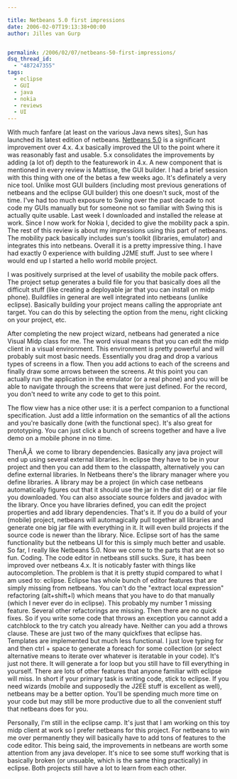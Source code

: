 ```yaml
---

title: Netbeans 5.0 first impressions
date: 2006-02-07T19:13:38+00:00
author: Jilles van Gurp


permalink: /2006/02/07/netbeans-50-first-impressions/
dsq_thread_id:
  - "487247355"
tags:
  - eclipse
  - GUI
  - java
  - nokia
  - reviews
  - UI
---
```

With much fanfare (at least on the various Java news sites), Sun has launched its latest edition of netbeans. [Netbeans 5.0](http://www.netbeans.org) is a significant improvement over 4.x. 4.x basically improved the UI to the point where it was reasonably fast and usable. 5.x consolidates the improvements by adding (a lot of) depth to the featurework in 4.x. A new component that is mentioned in every review is Mattisse, the GUI builder. I had a brief session with this thing with one of the betas a few weeks ago. It's definately a very nice tool. Unlike most GUI builders (including most previous generations of netbeans and the eclipse GUI builder) this one doesn't suck, most of the time. I've had too much exposure to Swing over the past decade to not code my GUIs manually but for someone not so familiar with Swing this is actually quite usable.
Last week I downloaded and installed the release at work. Since I now work for Nokia I, decided to give the mobility pack a spin. The rest of this review is about my impressions using this part of netbeans. The mobility pack basically includes sun's toolkit (libraries, emulator) and integrates this into netbeans. Overall it is a pretty impressive thing. I have had exactly 0 experience with building J2ME stuff. Just to see where I would end up I started a hello world mobile project.

I was positively surprised at the level of usability the mobile pack offers. The project setup generates a build file for you that basically does all the difficult stuff (like creating a deployable jar that you can install on midp phone). Buildfiles in general are well integrated into netbeans (unlike eclipse). Basically building your project means calling the appropriate ant target. You can do this by selecting the option from the menu, right clicking on your project, etc.

After completing the new project wizard, netbeans had generated a nice Visual Midp class for me. The word visual means that you can edit the midp client in a visual environment. This environment is pretty powerful and will probably suit most basic needs. Essentially you drag and drop a various types of screens in a flow. Then you add actions to each of the screens and finally draw some arrows between the screens. At this point you can actually run the application in the emulator (or a real phone) and you will be able to navigate through the screens that were just defined. For the record, you don't need to write any code to get to this point.

The flow view has a nice other use: it is a perfect companion to a functional specification. Just add a little information on the semantics of all the actions and you're basically done (with the functional spec). It's also great for prototyping. You can just click a bunch of screens together and have a live demo on a mobile phone in no time.

ThenÃ‚Â  we come to library dependencies. Basically any java project will end up using several external libraries. In eclipse they have to be in your project and then you can add them to the classpatth, alternatively you can define external libraries. In Netbeans there's the library manager where you define libraries. A library may be a project (in which case netbeans automatically figures out that it should use the jar in the dist dir) or a jar file you downloaded. You can also associate source folders and javadoc with the library. Once you have libraries defined, you can edit the project properties and add library dependencies. That's it. If you do a build of your (mobile) project, netbeans will automagically pull together all libraries and generate one big jar file with everything in it. It will even build projects if the source code is newer than the library. Nice. Eclipse sort of has the same functionality but the netbeans UI for this is simply much better and usable.
So far, I really like Netbeans 5.0. Now we come to the parts that are not so fun. Coding. The code editor in netbeans still sucks. Sure, it has been improved over netbeans 4.x. It is noticably faster with things like autocompletion. The problem is that it is pretty stupid compared to what I am used to: eclipse. Eclipse has whole bunch of editor features that are simply missing from netbeans. You can't do the "extract local expression" refactoring (alt+shift+l) which means that you have to do that manually (which I never ever do in eclipse). This probably my number 1 missing feature. Several other refactorings are missing. Then there are no quick fixes. So if you write some code that throws an exception you cannot add a catchblock to the try catch you already have. Neither can you add a throws clause. These are just two of the many quickfixes that eclipse has. Templates are implemented but much less functional. I just love typing for and then ctrl + space to generate a foreach for some collection (or select alternative means to iterate over whatever is iteratable in your code). It's just not there. It will generate a for loop but you still have to fill everything in yourself. There are lots of other features that anyone familiar with eclipse will miss.
In short if your primary task is writing code, stick to eclipse. If you need wizards (mobile and supposedly the J2EE stuff is excellent as well), netbeans may be a better option. You'll be spending much more time on your code but may still be more productive due to all the convenient stuff that netbeans does for you.

Personally, I'm still in the eclipse camp. It's just that I am working on this toy midp client at work so I prefer netbeans for this project. For netbeans to win me over permanently they will basically have to add tons of features to the code editor. This being said, the improvements in netbeans are worth some attention from any java developer. It's nice to see some stuff working that is basically broken (or unsuable, which is the same thing practically) in eclipse. Both projects still have a lot to learn from each other.